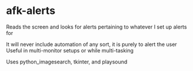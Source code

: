 # afk-alerts

Reads the screen and looks for alerts pertaining to whatever I set up alerts for

It will never include automation of any sort, it is purely to alert the user
Useful in multi-monitor setups or while multi-tasking

Uses python_imagesearch, tkinter, and playsound
